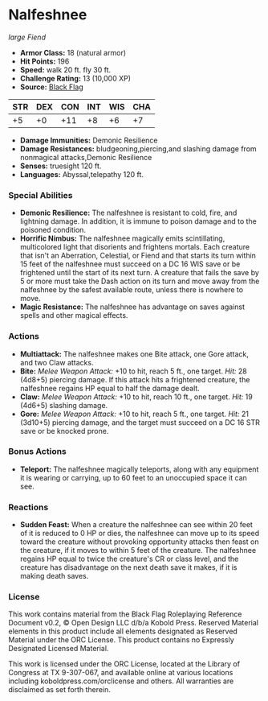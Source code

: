 # Nalfeshnee

*large* *Fiend*

- **Armor Class:** 18 (natural armor)
- **Hit Points:** 196 
- **Speed:** walk 20 ft. fly 30 ft.
- **Challenge Rating:** 13 (10,000 XP)
- **Source:** [Black Flag](https://koboldpress.com/kpstore/product/tovrpg-pg-mv/)

| STR | DEX | CON | INT | WIS | CHA |
| --- | --- | --- | --- | --- | --- |
| +5 | +0 | +11 | +8 | +6 | +7 |

- **Damage Immunities:** Demonic Resilience
- **Damage Resistances:** bludgeoning,piercing,and slashing damage from nonmagical attacks,Demonic Resilience
- **Senses:** truesight 120 ft.
- **Languages:** Abyssal,telepathy 120 ft.

### Special Abilities

- **Demonic Resilience:** The nalfeshnee is resistant to cold, fire, and lightning damage. In addition, it is immune to poison damage and to the poisoned condition.
- **Horrific Nimbus:** The nalfeshnee magically emits scintillating, multicolored light that disorients and frightens mortals. Each creature that isn't an Aberration, Celestial, or Fiend and that starts its turn within 15 feet of the nalfeshnee must succeed on a DC 16 WIS save or be frightened until the start of its next turn. A creature that fails the save by 5 or more must take the Dash action on its turn and move away from the nalfeshnee by the safest available route, unless there is nowhere to move.
- **Magic Resistance:** The nalfeshnee has advantage on saves against spells and other magical effects.

### Actions

- **Multiattack:** The nalfeshnee makes one Bite attack, one Gore attack, and two Claw attacks.
- **Bite:** _Melee Weapon Attack:_ +10 to hit, reach 5 ft., one target. _Hit:_ 28 (4d8+5) piercing damage. If this attack hits a frightened creature, the nalfeshnee regains HP equal to half the damage dealt.
- **Claw:** _Melee Weapon Attack:_ +10 to hit, reach 10 ft., one target. _Hit:_ 19 (4d6+5) slashing damage.
- **Gore:** _Melee Weapon Attack:_ +10 to hit, reach 5 ft., one target. _Hit:_ 21 (3d10+5) piercing damage, and the target must succeed on a DC 16 STR save or be knocked prone.

### Bonus Actions

- **Teleport:** The nalfeshnee magically teleports, along with any equipment it is wearing or carrying, up to 60 feet to an unoccupied space it can see.

### Reactions

- **Sudden Feast:** When a creature the nalfeshnee can see within 20 feet of it is reduced to 0 HP or dies, the nalfeshnee can move up to its speed toward the creature without provoking opportunity attacks then feast on the creature, if it moves to within 5 feet of the creature. The nalfeshnee regains HP equal to twice the creature's CR or class level, and the creature has disadvantage on the next death save it makes, if it is making death saves.


### License

This work contains material from the Black Flag Roleplaying Reference Document v0.2, © Open Design LLC d/b/a Kobold Press. Reserved Material elements in this product include all elements designated as Reserved Material under the ORC License. This product contains no Expressly Designated Licensed Material.

This work is licensed under the ORC License, located at the Library of Congress at TX 9-307-067, and available online at various locations including koboldpress.com/orclicense and others. All warranties are disclaimed as set forth therein.
